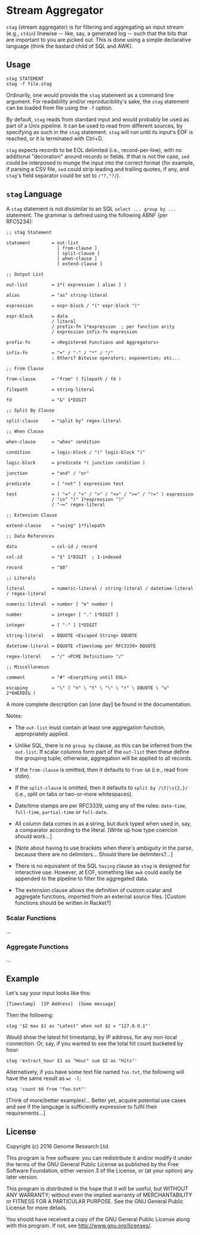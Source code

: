 # Stream Aggregator

`stag` (stream aggregator) is for filtering and aggregating an input
stream (e.g., `stdin`) linewise -- like, say, a generated log -- such
that the bits that are important to you are picked out. This is done
using a simple declarative language (think the bastard child of SQL and
AWK).

## Usage

    stag STATEMENT
    stag -f file.stag

Ordinarily, one would provide the `stag` statement as a command line
argument. For readability and/or reproducibility's sake, the `stag`
statement can be loaded from file using the `-f` option.

By default, `stag` reads from standard input and would probably be used
as part of a Unix pipeline. It can be used to read from different
sources, by specifying as such in the `stag` statement. `stag` will run
until its input's EOF is reached, or it is terminated with Ctrl+D.

`stag` expects records to be EOL delimited (i.e., record-per-line), with
no additional "decoration" around records or fields. If that is not the
case, `sed` could be interposed to munge the input into the correct
format (for example, if parsing a CSV file, `sed` could strip leading
and trailing quotes, if any, and `stag`'s field separator could be set
to `/"?,"?/`).

## `stag` Language

A `stag` statement is not dissimilar to an SQL `select ... group by ...`
statement. The grammar is defined using the following ABNF (per
RFC5234):

    ;; stag Statement

    statement        = out-list
                       [ from-clause ]
                       [ split-clause ]
                       [ when-clause ]
                       [ extend-clause ]

    ;; Output List

    out-list         = 1*( expression [ alias ] )

    alias            = "as" string-literal 

    expression       = expr-block / "(" expr-block ")"

    expr-block       = data
                     / literal
                     / prefix-fn 1*expression  ; per function arity
                     / expression infix-fn expression

    prefix-fn        = <Registered Functions and Aggregators>

    infix-fn         = "+" / "-" / "*" / "/"
                     ; Others? Bitwise operators; exponention; etc...

    ;; From Clause

    from-clause      = "from" ( filepath / fd )
  
    filepath         = string-literal

    fd               = "&" 1*DIGIT

    ;; Split By Clause

    split-clause     = "split by" regex-literal

    ;; When Clause

    when-clause      = "when" condition

    condition        = logic-block / "(" logic-block ")"

    logic-block      = predicate *( junction condition )

    junction         = "and" / "or"

    predicate        = [ "not" ] expression test

    test             = ( "=" / "<" / ">" / "<=" / ">=" / "!=" ) expression
                     / "in" "(" 1*expression ")"
                     / "~=" regex-literal

    ;; Extension Clause

    extend-clause    = "using" 1*filepath

    ;; Data References

    data             = col-id / record

    col-id           = "$" 1*DIGIT  ; 1-indexed

    record           = "$0"

    ;; Literals

    literal          = numeric-literal / string-literal / datetime-literal / regex-literal

    numeric-literal  = number [ "e" number ]

    number           = integer [ "." 1*DIGIT ]

    integer          = [ "-" ] 1*DIGIT

    string-literal   = DQUOTE <Escaped String> DQUOTE

    datetime-literal = DQUOTE <Timestamp per RFC3339> DQUOTE

    regex-literal    = "/" <PCRE Definition> "/"

    ;; Miscellaneous

    comment          = "#" <Everything until EOL>

    escaping         = "\" ( "n" \ "t" \ "\" \ "r" \ DQUOTE \ "u" 2*6HEXDIG )

A more complete description can [one day] be found in the documentation.

Notes:

* The `out-list` must contain at least one aggregation function,
  appropriately applied.

* Unlike SQL, there is no `group by` clause, as this can be inferred
  from the `out-list`. If scalar columns form part of the `out-list`
  then these define the grouping tuple; otherwise, aggregation will be
  applied to all records.

* If the `from-clause` is omitted, then it defaults to `from &0` (i.e.,
  read from stdin).

* If the `split-clause` is omitted, then it defaults to
  `split by /\t|\s{2,}/` (i.e., split on tabs or two-or-more
  whitespaces).

* Date/time stamps are per RFC3339, using any of the rules: `date-time`,
  `full-time`, `partial-time` or `full-date`.

* All column data comes in as a string, but duck typed when used in,
  say, a comparator according to the literal. [Write up how type
  coercion should work...]

* [Note about having to use brackets when there's ambiguity in the
  parse, because there are no delimiters... Should there be
  delimiters?...]

* There is no equivalent of the SQL `having` clause as `stag` is
  designed for interactive use. However, at EOF, something like `awk`
  could easily be appended to the pipeline to filter the aggregated
  data.

* The extension clause allows the definition of custom scalar and
  aggregate functions, imported from an external source files. [Custom
  functions should be written in Racket?]

### Scalar Functions

...

### Aggregate Functions

...

## Example

Let's say your input looks like this:

    [Timestamp]  [IP Address]  [Some message]

Then the following:

    stag '$2 max $1 as "Latest" when not $2 = "127.0.0.1"'

Would show the latest hit timestamp, by IP address, for any non-local
connection. Or, say, if you wanted to see the total hit count bucketed
by hour:

    stag 'extract_hour $1 as "Hour" sum $2 as "Hits"'

Alternatively, if you have some text file named `foo.txt`, the following
will have the same result as `wc -l`:

    stag 'count $0 from "foo.txt"'

[Think of more/better examples!... Better yet, acquire potential use
cases and see if the language is sufficiently expressive to fulfil their
requirements...]

## License

Copyright (c) 2016 Genome Research Ltd.

This program is free software: you can redistribute it and/or modify it
under the terms of the GNU General Public License as published by the
Free Software Foundation, either version 3 of the License, or (at your
option) any later version.

This program is distributed in the hope that it will be useful, but
WITHOUT ANY WARRANTY; without even the implied warranty of
MERCHANTABILITY or FITNESS FOR A PARTICULAR PURPOSE. See the GNU General
Public License for more details.

You should have received a copy of the GNU General Public License along
with this program. If not, see <http://www.gnu.org/licenses/>.
